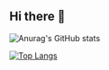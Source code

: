 ## Hi there 👋

![Anurag's GitHub stats](https://github-readme-stats.vercel.app/api?username=augustoosa&show=reviews,discussions_started,discussions_answered,prs_merged,prs_merged_percentage)

[![Top Langs](https://github-readme-stats.vercel.app/api/top-langs/?username=augustoosa&layout=donut)](https://github.com/anuraghazra/github-readme-stats)
